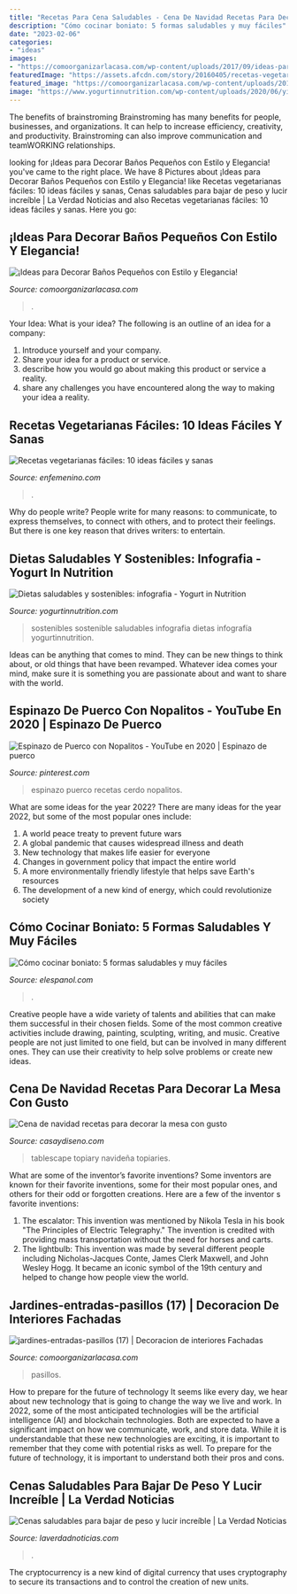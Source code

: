 ```yaml
---
title: "Recetas Para Cena Saludables - Cena De Navidad Recetas Para Decorar La Mesa Con Gusto"
description: "Cómo cocinar boniato: 5 formas saludables y muy fáciles"
date: "2023-02-06"
categories:
- "ideas"
images:
- "https://comoorganizarlacasa.com/wp-content/uploads/2017/09/ideas-para-decorar-banos-pequenos-16.jpg"
featuredImage: "https://assets.afcdn.com/story/20160405/recetas-vegetarianas-890230_w767h767c1cx511cy250.jpg"
featured_image: "https://comoorganizarlacasa.com/wp-content/uploads/2017/09/ideas-para-decorar-banos-pequenos-16.jpg"
image: "https://www.yogurtinnutrition.com/wp-content/uploads/2020/06/yini_sd_infographyes_3-1024x815.png"
---
```



The benefits of brainstroming
Brainstroming has many benefits for people, businesses, and organizations. It can help to increase efficiency, creativity, and productivity. Brainstroming can also improve communication and teamWORKING relationships.

	

		
looking for ¡Ideas para Decorar Baños Pequeños con Estilo y Elegancia! you've came to the right place. We have 8 Pictures about ¡Ideas para Decorar Baños Pequeños con Estilo y Elegancia! like Recetas vegetarianas fáciles: 10 ideas fáciles y sanas, Cenas saludables para bajar de peso y lucir increíble | La Verdad Noticias and also Recetas vegetarianas fáciles: 10 ideas fáciles y sanas. Here you go:
		
    
## ¡Ideas Para Decorar Baños Pequeños Con Estilo Y Elegancia!

<img loading=lazy src="https://comoorganizarlacasa.com/wp-content/uploads/2017/09/ideas-para-decorar-banos-pequenos-16.jpg" onerror="this.onerror=null;this.src='https://tse2.mm.bing.net/th?id=OIP.xR3JLqVv0mSD__9_GElvQgHaJ4&amp;pid=15.1';" alt="¡Ideas para Decorar Baños Pequeños con Estilo y Elegancia!">

_Source: comoorganizarlacasa.com_

>. 

	

Your Idea: What is your idea?
The following is an outline of an idea for a company:
1. Introduce yourself and your company.
2. Share your idea for a product or service.
3. describe how you would go about making this product or service a reality.
4. share any challenges you have encountered along the way to making your idea a reality.

    
## Recetas Vegetarianas Fáciles: 10 Ideas Fáciles Y Sanas

<img loading=lazy src="https://assets.afcdn.com/story/20160405/recetas-vegetarianas-890230_w767h767c1cx511cy250.jpg" onerror="this.onerror=null;this.src='https://tse1.mm.bing.net/th?id=OIP.OimJVG2DuQw9d32Aau4WlgHaHa&amp;pid=15.1';" alt="Recetas vegetarianas fáciles: 10 ideas fáciles y sanas">

_Source: enfemenino.com_

>. 

	

Why do people write?
People write for many reasons: to communicate, to express themselves, to connect with others, and to protect their feelings. But there is one key reason that drives writers: to entertain.

    
## Dietas Saludables Y Sostenibles: Infografia - Yogurt In Nutrition

<img loading=lazy src="https://www.yogurtinnutrition.com/wp-content/uploads/2020/06/yini_sd_infographyes_3-1024x815.png" onerror="this.onerror=null;this.src='https://tse3.mm.bing.net/th?id=OIP.ca0dbRIgV3BwPBbaPqXJPgHaF5&amp;pid=15.1';" alt="Dietas saludables y sostenibles: infografia - Yogurt in Nutrition">

_Source: yogurtinnutrition.com_

>sostenibles sostenible saludables infografia dietas infografía yogurtinnutrition. 

	

Ideas can be anything that comes to mind. They can be new things to think about, or old things that have been revamped. Whatever idea comes your mind, make sure it is something you are passionate about and want to share with the world.

    
## Espinazo De Puerco Con Nopalitos - YouTube En 2020 | Espinazo De Puerco

<img loading=lazy src="https://i.pinimg.com/736x/cd/71/bf/cd71bf439d842314437d691582670853.jpg" onerror="this.onerror=null;this.src='https://tse3.mm.bing.net/th?id=OIP.bngEd9JTQW0csjY4Sm56hwHaEK&amp;pid=15.1';" alt="Espinazo de Puerco con Nopalitos - YouTube en 2020 | Espinazo de puerco">

_Source: pinterest.com_

>espinazo puerco recetas cerdo nopalitos. 

	

What are some ideas for the year 2022?
There are many ideas for the year 2022, but some of the most popular ones include: 
1. A world peace treaty to prevent future wars 
2. A global pandemic that causes widespread illness and death 
3. New technology that makes life easier for everyone 
4. Changes in government policy that impact the entire world 
5. A more environmentally friendly lifestyle that helps save Earth's resources 
6. The development of a new kind of energy, which could revolutionize society 

    
## Cómo Cocinar Boniato: 5 Formas Saludables Y Muy Fáciles

<img loading=lazy src="https://s1.eestatic.com/2020/08/03/como/Plantas-Recetas-Trucos-Gastronomia-Recetas_Rapidas-Como_hacer_510209682_156969592_1706x960.jpg" onerror="this.onerror=null;this.src='https://tse1.mm.bing.net/th?id=OIP.in_G56v782R6T-O8K7vgcgHaEK&amp;pid=15.1';" alt="Cómo cocinar boniato: 5 formas saludables y muy fáciles">

_Source: elespanol.com_

>. 

	

Creative people have a wide variety of talents and abilities that can make them successful in their chosen fields. Some of the most common creative activities include drawing, painting, sculpting, writing, and music. Creative people are not just limited to one field, but can be involved in many different ones. They can use their creativity to help solve problems or create new ideas.

    
## Cena De Navidad Recetas Para Decorar La Mesa Con Gusto

<img loading=lazy src="https://casaydiseno.com/wp-content/uploads/2015/09/cena-navidad-recetas-decora-mesa-macetas.jpg" onerror="this.onerror=null;this.src='https://tse3.mm.bing.net/th?id=OIP.uNK5JANxMT8zqEPeTEyubQHaLK&amp;pid=15.1';" alt="Cena de navidad recetas para decorar la mesa con gusto">

_Source: casaydiseno.com_

>tablescape topiary navideña topiaries. 

	

What are some of the inventor’s favorite inventions?
Some inventors are known for their favorite inventions, some for their most popular ones, and others for their odd or forgotten creations. Here are a few of the inventor s favorite inventions:
1. The escalator: This invention was mentioned by Nikola Tesla in his book "The Principles of Electric Telegraphy." The invention is credited with providing mass transportation without the need for horses and carts.
2. The lightbulb: This invention was made by several different people including Nicholas-Jacques Conte, James Clerk Maxwell, and John Wesley Hogg. It became an iconic symbol of the 19th century and helped to change how people view the world.

    
## Jardines-entradas-pasillos (17) | Decoracion De Interiores Fachadas

<img loading=lazy src="https://comoorganizarlacasa.com/wp-content/uploads/2017/06/jardines-entradas-pasillos-17.jpg" onerror="this.onerror=null;this.src='https://tse4.mm.bing.net/th?id=OIP.8IvT0psbGXSWykqgwlfXZQAAAA&amp;pid=15.1';" alt="jardines-entradas-pasillos (17) | Decoracion de interiores Fachadas">

_Source: comoorganizarlacasa.com_

>pasillos. 

	

How to prepare for the future of technology
It seems like every day, we hear about new technology that is going to change the way we live and work. In 2022, some of the most anticipated technologies will be the artificial intelligence (AI) and blockchain technologies. Both are expected to have a significant impact on how we communicate, work, and store data. While it is understandable that these new technologies are exciting, it is important to remember that they come with potential risks as well. To prepare for the future of technology, it is important to understand both their pros and cons.

    
## Cenas Saludables Para Bajar De Peso Y Lucir Increíble | La Verdad Noticias

<img loading=lazy src="https://laverdadnoticias.com/__export/1626899353546/sites/laverdad/img/2018/11/10/254241-p48qyy-542.jpg_412719691.jpg" onerror="this.onerror=null;this.src='https://tse2.mm.bing.net/th?id=OIP.yQYexltV909p0udUSeOgNQHaD4&amp;pid=15.1';" alt="Cenas saludables para bajar de peso y lucir increíble | La Verdad Noticias">

_Source: laverdadnoticias.com_

>. 

	

The cryptocurrency is a new kind of digital currency that uses cryptography to secure its transactions and to control the creation of new units.

